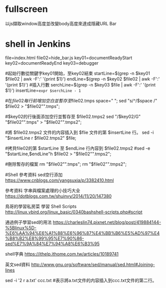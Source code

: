 ﻿# fullscreen
以js擷取window高度並改變body高度來達成隱藏URL Bar

# shell in Jenkins

file=index.html
file02=hide_bar.js
key01=documentReadyStart
key02=documentReadyEnd
key03=debugger

#起始行數從關鍵字key01開始，至key02結束
startLine=$(grep -n $key01 $file02 | awk -F':' '{print $1}')
endLine=$(grep -n $key02 $file02 | awk -F':' '{print $1}')
#插入行數
serchLine=$(grep -n $key03 $file | awk -F':' '{print $1}')
insertLine=`expr $serchLine - 1`

#在$file02每行前增加空白並暫存至$file02.tmps
space="        ";
sed "s/^/$space /" $file02 > "$file02"".tmps";

#$key02的行後面添加空行並暫存至 $file02.tmps2
sed "/$key02/G" "$file02"".tmps" > "$file02"".tmps2";

#將 $file02.tmps2 文件的内容插入到 $flie 文件的第 $insertLine 行。
sed -i "$insertLine r $file02.tmps2" $file;

#拷貝file02的第 $startLine 至 $endLine 行內容到 $file02.tmps2
#sed -e "$startLine,$endLine"h $file02 > "$file02"".tmps2";

#刪除暫存的檔案
rm "$file02"".tmps";
rm "$file02"".tmps2";

#Shell 參考資料
sed空行添加 
https://www.cnblogs.com/yangsuxia/p/3382410.html

參考資料 字串與檔案處理的小技巧大全 
https://dotblogs.com.tw/shuinvy/2014/11/20/147380

鳥哥的學習私房菜 學習 Shell Scripts 
http://linux.vbird.org/linux_basic/0340bashshell-scripts.php#script

通過例子學習sed的用法 
https://charleslin74.pixnet.net/blog/post/419884144-%5Blinux%5D-%E6%AA%94%E6%A1%88%E6%96%87%E4%BB%B6%E5%AD%97%E4%B8%B2%E8%99%95%E7%90%86-sed%E7%9A%84%E7%94%A8%E6%B3%95

shell字典 
https://ithelp.ithome.com.tw/articles/10189741

英文sed資料 
http://www.gnu.org/software/sed/manual/sed.html#Joining-lines

sed -i '2 r a.txt' ccc.txt
#表示將a.txt文件的内容插入到ccc.txt文件的第二行。
